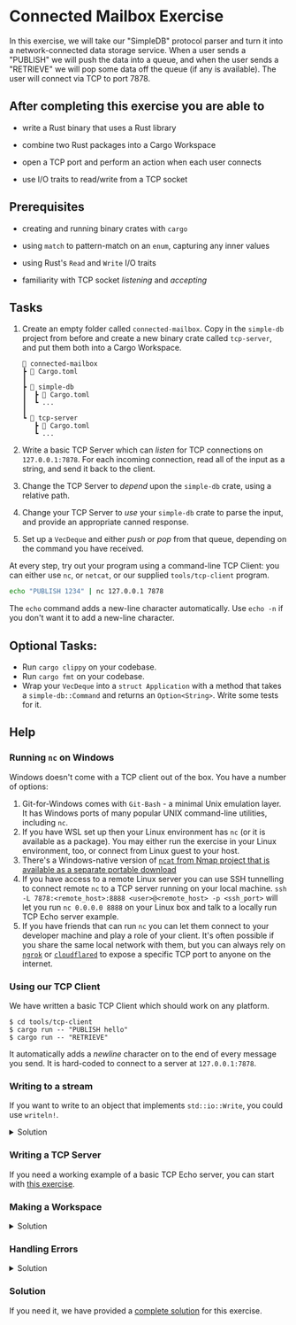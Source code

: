 # Connected Mailbox Exercise

In this exercise, we will take our "SimpleDB" protocol parser and turn it into a network-connected data storage service. When a user sends a "PUBLISH" we will push the data into a queue, and when the user sends a "RETRIEVE" we will pop some data off the queue (if any is available). The user will connect via TCP to port 7878.

## After completing this exercise you are able to

- write a Rust binary that uses a Rust library

- combine two Rust packages into a Cargo Workspace

- open a TCP port and perform an action when each user connects

- use I/O traits to read/write from a TCP socket

## Prerequisites

- creating and running binary crates with `cargo`

- using `match` to pattern-match on an `enum`, capturing any inner values

- using Rust's `Read` and `Write` I/O traits

- familiarity with TCP socket *listening* and *accepting*

## Tasks

1. Create an empty folder called `connected-mailbox`. Copy in the `simple-db` project from before and create a new binary crate called `tcp-server`, and put them both into a Cargo Workspace.

   ```text
   📂 connected-mailbox
   ┣ 📄 Cargo.toml 
   ┃
   ┣ 📂 simple-db 
   ┃  ┣ 📄 Cargo.toml 
   ┃  ┗ ...
   ┃
   ┗ 📂 tcp-server 
      ┣ 📄 Cargo.toml 
      ┗ ...
   ```

2. Write a basic TCP Server which can *listen* for TCP connections on `127.0.0.1:7878`. For each incoming connection, read all of the input as a string, and send it back to the client.
3. Change the TCP Server to *depend* upon the `simple-db` crate, using a relative path.
4. Change your TCP Server to *use* your `simple-db` crate to parse the input, and provide an appropriate canned response.
5. Set up a `VecDeque` and either *push* or *pop* from that queue, depending on the command you have received.

At every step, try out your program using a command-line TCP Client: you can either use `nc`, or `netcat`, or our supplied `tools/tcp-client` program.

```bash
echo "PUBLISH 1234" | nc 127.0.0.1 7878
```

The `echo` command adds a new-line character automatically. Use `echo -n` if you don't want it to add a new-line character.

## Optional Tasks:

- Run `cargo clippy` on your codebase.
- Run `cargo fmt` on your codebase.
- Wrap your `VecDeque` into a `struct Application` with a method that takes a `simple-db::Command` and returns an `Option<String>`. Write some tests for it.

## Help

### Running `nc` on Windows

Windows doesn't come with a TCP client out of the box. You have a number of options:

1. Git-for-Windows comes with `Git-Bash` - a minimal Unix emulation layer. It has Windows ports of many popular UNIX command-line utilities, including `nc`.
2. If you have WSL set up then your Linux environment has `nc` (or it is available as a package).
   You may either run the exercise in your Linux environment, too, or connect from Linux guest to your host.
3. There's a Windows-native version of [`ncat` from Nmap project that is available as a separate portable download](https://nmap.org/ncat/)
4. If you have access to a remote Linux server you can use SSH tunnelling to connect remote `nc` to a TCP server running on your local machine.
   `ssh -L 7878:<remote_host>:8888 <user>@<remote_host> -p <ssh_port>` will let you run `nc 0.0.0.0 8888` on your Linux box and talk to a locally run TCP Echo server example.
5. If you have friends that can run `nc` you can let them connect to your developer machine and play a role of your client.
   It's often possible if you share the same local network with them, but you can always rely on [`ngrok`](https://ngrok.com/docs/tcp/) or [`cloudflared`](https://developers.cloudflare.com/cloudflare-one/connections/connect-networks/configure-tunnels/local-management/configuration-file/#supported-protocols) to expose a specific TCP port to anyone on the internet.

### Using our TCP Client

We have written a basic TCP Client which should work on any platform.

```console
$ cd tools/tcp-client
$ cargo run -- "PUBLISH hello"
$ cargo run -- "RETRIEVE"
```

It automatically adds a *newline* character on to the end of every message you send. It is hard-coded to connect to a server at `127.0.0.1:7878`.

### Writing to a stream

If you want to write to an object that implements `std::io::Write`, you could use `writeln!`.

<details>
  <summary>Solution</summary>

```rust
use std::io::prelude::*;
use std::net::{TcpStream};

fn handle_client(mut stream: TcpStream) -> Result<(), std::io::Error> {
    let mut buffer = String::new();
    stream.read_to_string(&mut buffer)?;
    println!("Received: {:?}", buffer);
    writeln!(stream, "Thank you for {buffer:?}!")?;
    Ok(())
}
```

</details>

### Writing a TCP Server

If you need a working example of a basic TCP Echo server, you can start with [this exercise](tcp-server.md).

### Making a Workspace

<details>
  <summary>Solution</summary>
A workspace file looks like:

```toml
[workspace]
resolver= "2"
members = ["simple-db", "tcp-server"]
```

Each member is a folder containing a Cargo package (i.e. that contains a `Cargo.toml` file).
</details>

### Handling Errors

<details>
  <summary>Solution</summary>

In a binary program `anyhow` is a good way to handle top-level errors.

```rust ignore
use std::io::Read;

fn handle_client(stream: &mut std::net::TcpStream) -> Result<(), anyhow::Error> {
    // This returns a `Result<(), std::io::Error>`, and the `std::io::Error` will auto-convert into an `anyhow::Error`.
    stream.read_to_string(&mut buffer)?;
    /// ... etc
    Ok(())    
}
```

You could also write an `enum Error` which has a variant for `std::io::Error` and a variant for `simple_db::Error`, and suitable `impl From<...> for Error` blocks.

When handling a client, you *could* `.unwrap()` the function which handles the client, but do you want to quit the server if the client sends a malformed message? Perhaps you should catch the result with a `match`, and print an error to the console before moving on to the next client.
</details>

### Solution

If you need it, we have provided a [complete solution](../../exercise-solutions/connected-mailbox) for this exercise.
